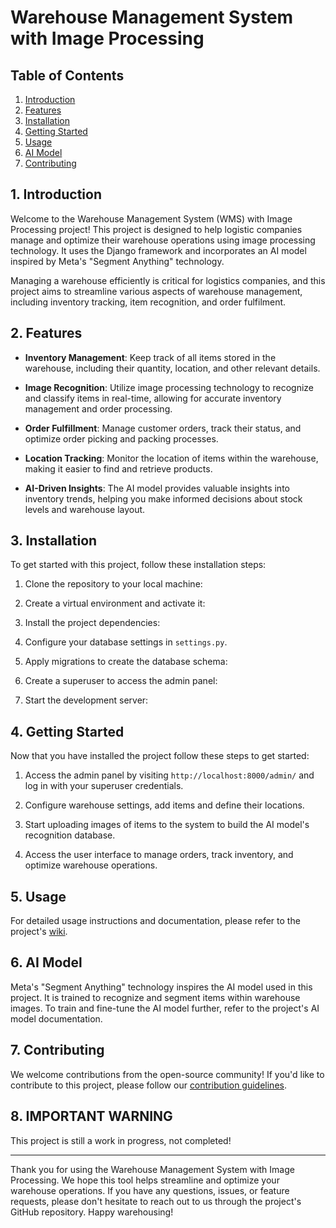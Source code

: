 # Warehouse Management System with Image Processing

## Table of Contents
1. [Introduction](#introduction)
2. [Features](#features)
3. [Installation](#installation)
4. [Getting Started](#getting-started)
5. [Usage](#usage)
6. [AI Model](#ai-model)
7. [Contributing](#contributing)


## 1. Introduction<a name="introduction"></a>

Welcome to the Warehouse Management System (WMS) with Image Processing project! This project is designed to help logistic companies manage and optimize their warehouse operations using image processing technology. It uses the Django framework and incorporates an AI model inspired by Meta's "Segment Anything" technology.

Managing a warehouse efficiently is critical for logistics companies, and this project aims to streamline various aspects of warehouse management, including inventory tracking, item recognition, and order fulfilment.

## 2. Features<a name="features"></a>

- **Inventory Management**: Keep track of all items stored in the warehouse, including their quantity, location, and other relevant details.

- **Image Recognition**: Utilize image processing technology to recognize and classify items in real-time, allowing for accurate inventory management and order processing.

- **Order Fulfillment**: Manage customer orders, track their status, and optimize order picking and packing processes.

- **Location Tracking**: Monitor the location of items within the warehouse, making it easier to find and retrieve products.

- **AI-Driven Insights**: The AI model provides valuable insights into inventory trends, helping you make informed decisions about stock levels and warehouse layout.

## 3. Installation<a name="installation"></a>

To get started with this project, follow these installation steps:

1. Clone the repository to your local machine:

2. Create a virtual environment and activate it:

3. Install the project dependencies:

4. Configure your database settings in `settings.py`.

5. Apply migrations to create the database schema:
  
6. Create a superuser to access the admin panel:

7. Start the development server:


## 4. Getting Started<a name="getting-started"></a>

Now that you have installed the project follow these steps to get started:

1. Access the admin panel by visiting `http://localhost:8000/admin/` and log in with your superuser credentials.

2. Configure warehouse settings, add items and define their locations.

3. Start uploading images of items to the system to build the AI model's recognition database.

4. Access the user interface to manage orders, track inventory, and optimize warehouse operations.

## 5. Usage<a name="usage"></a>

For detailed usage instructions and documentation, please refer to the project's [wiki](https://github.com/your-username/warehouse-management/wiki).

## 6. AI Model<a name="ai-model"></a>

Meta's "Segment Anything" technology inspires the AI model used in this project. It is trained to recognize and segment items within warehouse images. To train and fine-tune the AI model further, refer to the project's AI model documentation.

## 7. Contributing<a name="contributing"></a>

We welcome contributions from the open-source community! If you'd like to contribute to this project, please follow our [contribution guidelines](CONTRIBUTING.md).

## 8. IMPORTANT WARNING<a name="license"></a>

This project is still a work in progress, not completed!


---

Thank you for using the Warehouse Management System with Image Processing. We hope this tool helps streamline and optimize your warehouse operations. If you have any questions, issues, or feature requests, please don't hesitate to reach out to us through the project's GitHub repository. Happy warehousing!


